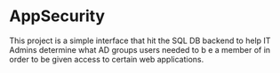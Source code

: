 # AppSecurity

This project is a simple interface that hit the SQL DB backend to help IT Admins determine what AD groups users needed to b e a member of in order to be given access to certain web applications.